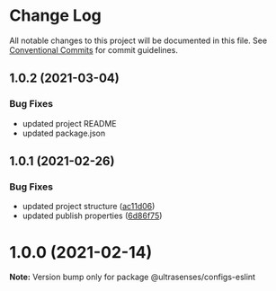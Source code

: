 # Change Log

All notable changes to this project will be documented in this file.
See [Conventional Commits](https://conventionalcommits.org) for commit guidelines.

## 1.0.2 (2021-03-04)

### Bug Fixes

- updated project README
- updated package.json

## 1.0.1 (2021-02-26)

### Bug Fixes

- updated project structure ([ac11d06](https://github.com/ultrasenses/ultrasenses-utils/commit/ac11d0627b78f0b68fa9deeb097dc8547322f96d))
- updated publish properties ([6d86f75](https://github.com/ultrasenses/ultrasenses-utils/commit/6d86f753d501f82a9254c3616419acc7dcff13e8))

# 1.0.0 (2021-02-14)

**Note:** Version bump only for package @ultrasenses/configs-eslint

